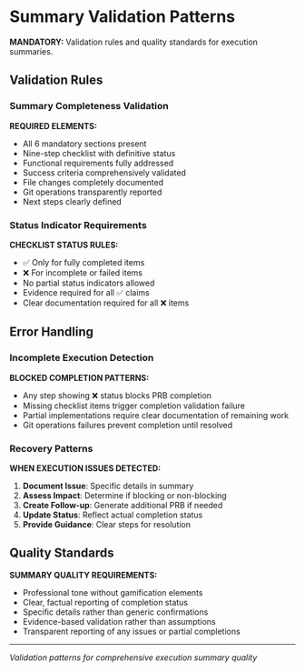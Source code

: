 # Summary Validation Patterns

**MANDATORY:** Validation rules and quality standards for execution summaries.

## Validation Rules

### Summary Completeness Validation
**REQUIRED ELEMENTS:**
- All 6 mandatory sections present
- Nine-step checklist with definitive status
- Functional requirements fully addressed
- Success criteria comprehensively validated
- File changes completely documented
- Git operations transparently reported
- Next steps clearly defined

### Status Indicator Requirements
**CHECKLIST STATUS RULES:**
- ✅ Only for fully completed items
- ❌ For incomplete or failed items
- No partial status indicators allowed
- Evidence required for all ✅ claims
- Clear documentation required for all ❌ items

## Error Handling

### Incomplete Execution Detection
**BLOCKED COMPLETION PATTERNS:**
- Any step showing ❌ status blocks PRB completion
- Missing checklist items trigger completion validation failure
- Partial implementations require clear documentation of remaining work
- Git operations failures prevent completion until resolved

### Recovery Patterns
**WHEN EXECUTION ISSUES DETECTED:**
1. **Document Issue**: Specific details in summary
2. **Assess Impact**: Determine if blocking or non-blocking
3. **Create Follow-up**: Generate additional PRB if needed
4. **Update Status**: Reflect actual completion status
5. **Provide Guidance**: Clear steps for resolution

## Quality Standards
**SUMMARY QUALITY REQUIREMENTS:**
- Professional tone without gamification elements
- Clear, factual reporting of completion status
- Specific details rather than generic confirmations
- Evidence-based validation rather than assumptions
- Transparent reporting of any issues or partial completions

---
*Validation patterns for comprehensive execution summary quality*